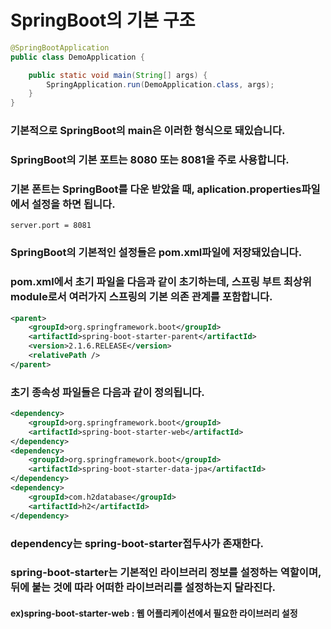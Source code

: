 # SpringBoot의 기본 구조
```java
@SpringBootApplication
public class DemoApplication {

    public static void main(String[] args) {
        SpringApplication.run(DemoApplication.class, args);
    }
}
```
### 기본적으로 SpringBoot의 main은 이러한 형식으로 돼있습니다.
### SpringBoot의 기본 포트는 8080 또는 8081을 주로 사용합니다.
### 기본 폰트는 SpringBoot를 다운 받았을 때, aplication.properties파일에서 설정을 하면 됩니다.
`server.port = 8081`
### SpringBoot의 기본적인 설정들은 pom.xml파일에 저장돼있습니다.
### pom.xml에서 초기 파일을 다음과 같이 초기하는데, 스프링 부트 최상위module로서 여러가지 스프링의 기본 의존 관계를 포함합니다.
```xml
<parent>
    <groupId>org.springframework.boot</groupId>
    <artifactId>spring-boot-starter-parent</artifactId>
    <version>2.1.6.RELEASE</version>
    <relativePath />
</parent>
```
### 초기 종속성 파일들은 다음과 같이 정의됩니다.
```xml
<dependency>
    <groupId>org.springframework.boot</groupId>
    <artifactId>spring-boot-starter-web</artifactId>
</dependency>
<dependency>
    <groupId>org.springframework.boot</groupId>
    <artifactId>spring-boot-starter-data-jpa</artifactId>
</dependency>
<dependency>
    <groupId>com.h2database</groupId>
    <artifactId>h2</artifactId>
</dependency>
```
### dependency는 spring-boot-starter접두사가 존재한다.
### spring-boot-starter는 기본적인 라이브러리 정보를 설정하는 역할이며, 뒤에 붙는 것에 따라 어떠한 라이브러리를 설정하는지 달라진다.
#### ex)spring-boot-starter-web : 웹 어플리케이션에서 필요한 라이브러리 설정